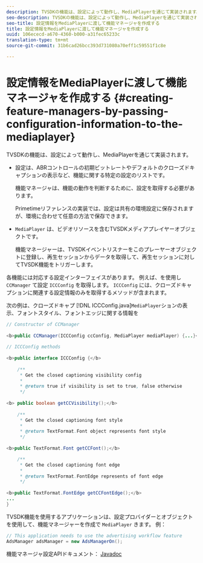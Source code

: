 ```yaml
---
description: TVSDKの機能は、設定によって動作し、MediaPlayerを通じて実装されます。
seo-description: TVSDKの機能は、設定によって動作し、MediaPlayerを通じて実装されます。
seo-title: 設定情報をMediaPlayerに渡して機能マネージャを作成する
title: 設定情報をMediaPlayerに渡して機能マネージャを作成する
uuid: 106ececd-a670-4360-b000-a31fec65233c
translation-type: tm+mt
source-git-commit: 31b6cad26bcc393d731080a70eff1c59551f1c8e

---
```



# 設定情報をMediaPlayerに渡して機能マネージャを作成する {#creating-feature-managers-by-passing-configuration-information-to-the-mediaplayer}

TVSDKの機能は、設定によって動作し、MediaPlayerを通じて実装されます。

* 設定は、ABRコントロールの初期ビットレートやデフォルトのクローズドキャプションの表示など、機能に関する特定の設定のリストです。

   機能マネージャは、機能の動作を判断するために、設定を取得する必要があります。

   Primetimeリファレンスの実装では、設定は共有の環境設定に保存されますが、環境に合わせて任意の方法で保存できます。

* `MediaPlayer` は、ビデオリソースを含むTVSDKメディアプレイヤーオブジェクトです。

   機能マネージャーは、TVSDKイベントリスナーをこのプレーヤーオブジェクトに登録し、再生セッションからデータを取得して、再生セッションに対してTVSDK機能をトリガーします。

各機能には対応する設定インターフェイスがあります。 例えば、を使用し `CCManager` て設定 `ICCConfig` を取得します。 `ICCConfig` には、クローズドキャプションに関連する設定情報のみを取得するメソッドが含まれます。

次の例は、クローズドキャプ [!DNL ICCConfig.java]`MediaPlayer`ションの表示、フォントスタイル、フォントエッジに関する情報を

```java
// Constructor of CCManager 
 
<b>public CCManager(ICCConfig ccConfig, MediaPlayer mediaPlayer) {...}</b> 
  
// ICCConfig methods 
 
<b>public interface ICCConfig {</b> 
  
    /** 
     * Get the closed captioning visibility config 
     * 
     * @return true if visibility is set to true, false otherwise 
     */ 
    
<b> public boolean getCCVisibility();</b> 
  
    /** 
     * Get the closed captioning font style 
     * 
     * @return TextFormat.Font object represents font style 
     */ 
     
<b>public TextFormat.Font getCCFont();</b>

    /** 
     * Get the closed captioning font edge 
     * 
     * @return TextFormat.FontEdge represents of font edge 
     */ 
     
<b>public TextFormat.FontEdge getCCFontEdge();</b> 
... 
}
```

TVSDK機能を使用するアプリケーションは、設定プロバイダーとオブジェクトを使用して、機能マネージャーを作成で `MediaPlayer` きます。 例：

```java
// This application needs to use the advertising workflow feature 
AdsManager adsManager = new AdsManagerOn();
```

機能マネージャ設定APIドキュメント： [Javadoc](https://help.adobe.com/en_US/primetime/api/reference_implementation/android/javadoc/com/adobe/primetime/reference/config/package-summary.html)